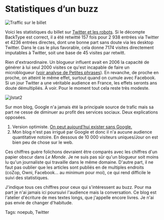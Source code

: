 # Statistiques d&#8217;un buzz



![Traffic sur le billet](https://tcrouzet.com/images_tc/2009/09/jlstat1.png)

Voici les statistiques du billet sur [Twitter et les robots](/2009/09/24/qui-a-la-plus-grosse-quequette-sur-twitter/). Si le décompte BackType est correct, il a été retwitté 157 fois pour 2 938 entrées via Twitter et 4236 entrées directes, dont une bonne part sans doute via les desktop Twitter. Dans le cas le plus favorable, cela donne 7174 visites directement imputables à Twitter, soit une base de 45 visites par retwitt.

Rien d'extraordinaire. Un blogueur influent avait en 2006 la capacité de générer à lui seul 2000 visites ce qu'est incapable de faire un microblogueur ([voir analyse de Petites phrases](http://www.velico.net/sticky/)). En revanche, de proche en proche, on atteint le même effet, surtout quand on cumule avec Facebook. Si un jour Twitter a une véritable audience en France, les effets seronts ans doute démultipliés. À voir. Pour le moment tout cela reste très modeste.

![jlstat2](https://tcrouzet.com/images_tc/2009/09/jlstat2.png)

Sur mon blog, Google n'a jamais été la principale source de trafic mais sa part ne cesse de diminuer au profit des services sociaux. Deux explications opposées.

1. Version optimiste. [On peut aujourd'hui exister sans Google.](/2009/08/19/on-va-pouvoir-dire-merde-a-google/)
2. Mon blog n'est pas irrigué par Google et donc il n'a aucune audience quantitative notoire. En dessous de 10 000 visiteurs uniques/Jour on est bien peu de chose sur le web.

Ces chiffres guère folichons devraient être comparés avec les chiffres d'un papier obscur dans *Le Monde*. Je ne suis pas sûr qu'un blogueur soit moins lu qu'un journaliste qui travaille dans le même domaine. D'autre part, il ne faut pas oublier que les articles sont publiés en de multiples endroits (coZop, Owni, Facebook... au minimum pour moi), ce qui rend difficile le suivi des statistiques.

J'indique tous ces chiffres pour ceux qui s'intéressent au buzz. Pour ma part je n'ai jamais ici poursuivi l'audience mais la conversation. Ce blog est l'atelier d'écriture de mes textes longs, que j'appelle encore livres. Je n'ai pas envie de changer d'habitude.

Tags: noepub, Twitter